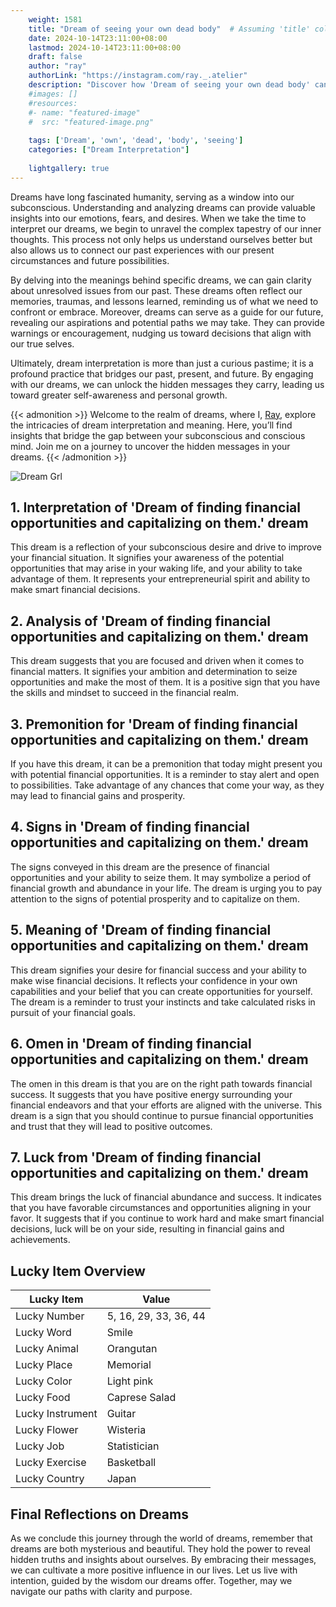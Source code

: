 ```yaml
---
    weight: 1581
    title: "Dream of seeing your own dead body"  # Assuming 'title' column exists
    date: 2024-10-14T23:11:00+08:00
    lastmod: 2024-10-14T23:11:00+08:00
    draft: false
    author: "ray"
    authorLink: "https://instagram.com/ray._.atelier"
    description: "Discover how 'Dream of seeing your own dead body' can interpret your future and uncover its significant meanings in your life."
    #images: []
    #resources:
    #- name: "featured-image"
    #  src: "featured-image.png"
    
    tags: ['Dream', 'own', 'dead', 'body', 'seeing']
    categories: ["Dream Interpretation"]
    
    lightgallery: true
---
```

    
Dreams have long fascinated humanity, serving as a window into our subconscious. Understanding and analyzing dreams can provide valuable insights into our emotions, fears, and desires. When we take the time to interpret our dreams, we begin to unravel the complex tapestry of our inner thoughts. This process not only helps us understand ourselves better but also allows us to connect our past experiences with our present circumstances and future possibilities.

By delving into the meanings behind specific dreams, we can gain clarity about unresolved issues from our past. These dreams often reflect our memories, traumas, and lessons learned, reminding us of what we need to confront or embrace. Moreover, dreams can serve as a guide for our future, revealing our aspirations and potential paths we may take. They can provide warnings or encouragement, nudging us toward decisions that align with our true selves.

Ultimately, dream interpretation is more than just a curious pastime; it is a profound practice that bridges our past, present, and future. By engaging with our dreams, we can unlock the hidden messages they carry, leading us toward greater self-awareness and personal growth.

{{< admonition >}}
Welcome to the realm of dreams, where I, [Ray](https://instagram.com/ray._.atelier), explore the intricacies of dream interpretation and meaning. Here, you’ll find insights that bridge the gap between your subconscious and conscious mind. Join me on a journey to uncover the hidden messages in your dreams.
{{< /admonition >}}

![Dream Grl](https://cdn.pixabay.com/photo/2017/11/02/03/35/gothic-2910057_1280.jpg "Dream Grl")

## 1. Interpretation of 'Dream of finding financial opportunities and capitalizing on them.' dream
 This dream is a reflection of your subconscious desire and drive to improve your financial situation. It signifies your awareness of the potential opportunities that may arise in your waking life, and your ability to take advantage of them. It represents your entrepreneurial spirit and ability to make smart financial decisions.

## 2. Analysis of 'Dream of finding financial opportunities and capitalizing on them.' dream
 This dream suggests that you are focused and driven when it comes to financial matters. It signifies your ambition and determination to seize opportunities and make the most of them. It is a positive sign that you have the skills and mindset to succeed in the financial realm.

## 3. Premonition for 'Dream of finding financial opportunities and capitalizing on them.' dream
 If you have this dream, it can be a premonition that today might present you with potential financial opportunities. It is a reminder to stay alert and open to possibilities. Take advantage of any chances that come your way, as they may lead to financial gains and prosperity.

## 4. Signs in 'Dream of finding financial opportunities and capitalizing on them.' dream
 The signs conveyed in this dream are the presence of financial opportunities and your ability to seize them. It may symbolize a period of financial growth and abundance in your life. The dream is urging you to pay attention to the signs of potential prosperity and to capitalize on them.

## 5. Meaning of 'Dream of finding financial opportunities and capitalizing on them.' dream
 This dream signifies your desire for financial success and your ability to make wise financial decisions. It reflects your confidence in your own capabilities and your belief that you can create opportunities for yourself. The dream is a reminder to trust your instincts and take calculated risks in pursuit of your financial goals.

## 6. Omen in 'Dream of finding financial opportunities and capitalizing on them.' dream
 The omen in this dream is that you are on the right path towards financial success. It suggests that you have positive energy surrounding your financial endeavors and that your efforts are aligned with the universe. This dream is a sign that you should continue to pursue financial opportunities and trust that they will lead to positive outcomes.

## 7. Luck from 'Dream of finding financial opportunities and capitalizing on them.' dream
 This dream brings the luck of financial abundance and success. It indicates that you have favorable circumstances and opportunities aligning in your favor. It suggests that if you continue to work hard and make smart financial decisions, luck will be on your side, resulting in financial gains and achievements.

## Lucky Item Overview
| Lucky Item          | Value              |
|---------------|--------------------|
| Lucky Number        | 5, 16, 29, 33, 36, 44  |
| Lucky Word          | Smile |
| Lucky Animal        | Orangutan |
| Lucky Place         | Memorial     |
| Lucky Color         | Light pink     |
| Lucky Food          | Caprese Salad      |
| Lucky Instrument    | Guitar |
| Lucky Flower        | Wisteria    |
| Lucky Job           | Statistician       |
| Lucky Exercise      | Basketball  |
| Lucky Country       | Japan    |


##  Final Reflections on Dreams

As we conclude this journey through the world of dreams, remember that dreams are both mysterious and beautiful. They hold the power to reveal hidden truths and insights about ourselves. By embracing their messages, we can cultivate a more positive influence in our lives. Let us live with intention, guided by the wisdom our dreams offer. Together, may we navigate our paths with clarity and purpose.
